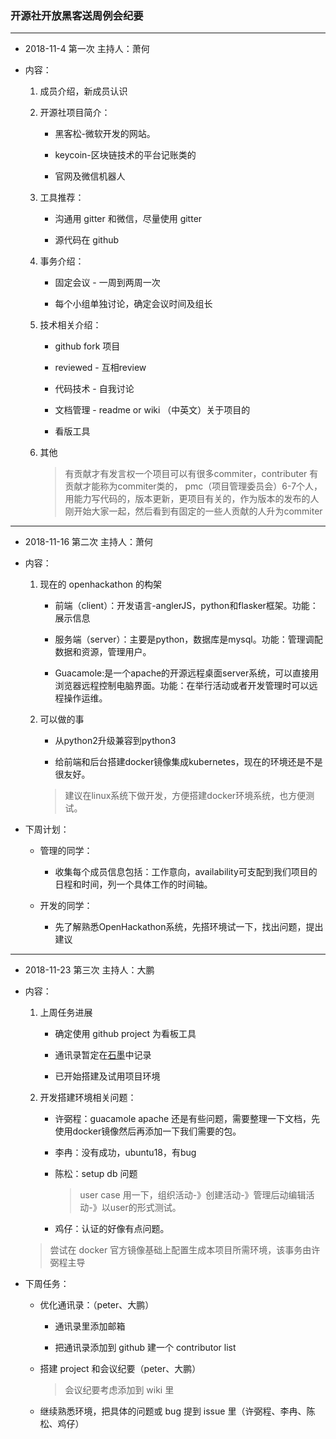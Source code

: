
### 开源社开放黑客送周例会纪要

---

* 2018-11-4 第一次 主持人：萧何

* 内容：

    1. 成员介绍，新成员认识

    2. 开源社项目简介：

        * 黑客松-微软开发的网站。

        * keycoin-区块链技术的平台记账类的

        * 官网及微信机器人

    3. 工具推荐：

        * 沟通用 gitter 和微信，尽量使用 gitter

        * 源代码在 github

    3. 事务介绍：

        * 固定会议 - 一周到两周一次

        * 每个小组单独讨论，确定会议时间及组长

    4. 技术相关介绍：
        
        * github fork 项目

        * reviewed - 互相review

        * 代码技术 - 自我讨论

        * 文档管理 - readme or wiki （中英文）关于项目的

        * 看版工具

    5. 其他

        > 有贡献才有发言权一个项目可以有很多commiter，contributer 有贡献才能称为commiter类的， pmc（项目管理委员会）6-7个人，用能力写代码的，版本更新，更项目有关的，作为版本的发布的人刚开始大家一起，然后看到有固定的一些人贡献的人升为commiter

---

* 2018-11-16 第二次 主持人：萧何

* 内容：

    1. 现在的 openhackathon 的构架

        * 前端（client）：开发语言-anglerJS，python和flasker框架。功能：展示信息

        * 服务端（server）：主要是python，数据库是mysql。功能：管理调配数据和资源，管理用户。

        * Guacamole:是一个apache的开源远程桌面server系统，可以直接用浏览器远程控制电脑界面。功能：在举行活动或者开发管理时可以远程操作运维。

    2. 可以做的事

        * 从python2升级兼容到python3

        * 给前端和后台搭建docker镜像集成kubernetes，现在的环境还是不是很友好。

        > 建议在linux系统下做开发，方便搭建docker环境系统，也方便测试。

* 下周计划：

    * 管理的同学：

        * 收集每个成员信息包括：工作意向，availability可支配到我们项目的日程和时间，列一个具体工作的时间轴。

    * 开发的同学：

        * 先了解熟悉OpenHackathon系统，先搭环境试一下，找出问题，提出建议

---

* 2018-11-23 第三次 主持人：大鹏

* 内容：

    1. 上周任务进展
        
        * 确定使用 github project 为看板工具

        * 通讯录暂定在[石墨](https://shimo.im/sheet/M8YVCq8UciQLfTtc/RIDOC)中记录

        * 已开始搭建及试用项目环境

    2. 开发搭建环境相关问题：

        * 许弼程：guacamole apache 还是有些问题，需要整理一下文档，先使用docker镜像然后再添加一下我们需要的包。

        * 李冉：没有成功，ubuntu18，有bug

        * 陈松：setup db 问题

            > user case 用一下，组织活动-》创建活动-》管理后动编辑活动-》以user的形式测试。

        * 鸡仔：认证的好像有点问题。
    
    > 尝试在 docker 官方镜像基础上配置生成本项目所需环境，该事务由许弼程主导

* 下周任务：

    * 优化通讯录：（peter、大鹏）

        * 通讯录里添加邮箱

        * 把通讯录添加到 github 建一个 contributor list

    * 搭建 project 和会议纪要（peter、大鹏）

        > 会议纪要考虑添加到 wiki 里

    * 继续熟悉环境，把具体的问题或 bug 提到 issue 里（许弼程、李冉、陈松、鸡仔）
